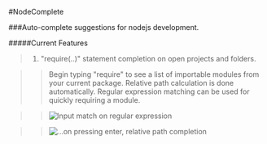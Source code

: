 #NodeComplete
  
###Auto-complete suggestions for nodejs development.

#####Current Features
	
> 1. "require(..)" statement completion on open projects and folders.

>> Begin typing "require" to see a list of importable modules from your current package. Relative path calculation is done automatically.
>> Regular expression matching can be used for quickly requiring a module.
  
>> ![Input match on regular expression](http://imgur.com/l03I7Hb)
  
>> ![...on pressing enter, relative path completion](http://imgur.com/ntFoNgB)